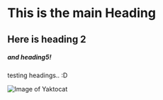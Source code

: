 # This is the main Heading
## Here is heading 2
##### and heading5!

testing headings.. :D

![Image of Yaktocat](https://octodex.github.com/images/yaktocat.png)
